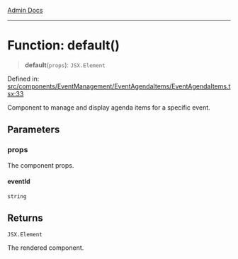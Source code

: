 [Admin Docs](/)

***

# Function: default()

> **default**(`props`): `JSX.Element`

Defined in: [src/components/EventManagement/EventAgendaItems/EventAgendaItems.tsx:33](https://github.com/gautam-divyanshu/talawa-admin/blob/7e5a95aa37ca1c5b95489b6b18ea8cf85fb3559b/src/components/EventManagement/EventAgendaItems/EventAgendaItems.tsx#L33)

Component to manage and display agenda items for a specific event.

## Parameters

### props

The component props.

#### eventId

`string`

## Returns

`JSX.Element`

The rendered component.
